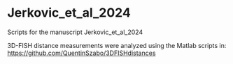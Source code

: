 # Jerkovic_et_al_2024
Scripts for the manuscript Jerkovic_et_al_2024

3D-FISH distance measurements were analyzed using the Matlab scripts in:
https://github.com/QuentinSzabo/3DFISHdistances
